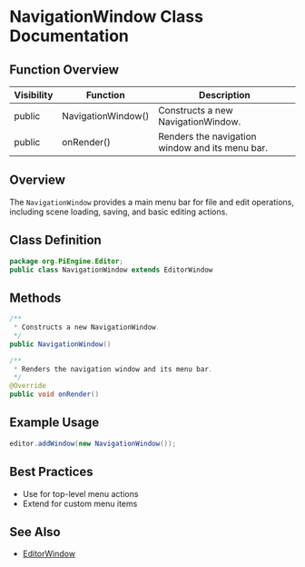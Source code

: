 # NavigationWindow Class Documentation

## Function Overview
| Visibility | Function | Description |
|------------|----------|-------------|
| public     | NavigationWindow() | Constructs a new NavigationWindow. |
| public     | onRender() | Renders the navigation window and its menu bar. |

## Overview
The `NavigationWindow` provides a main menu bar for file and edit operations, including scene loading, saving, and basic editing actions.

## Class Definition
```java
package org.PiEngine.Editor;
public class NavigationWindow extends EditorWindow
```

## Methods
```java
/**
 * Constructs a new NavigationWindow.
 */
public NavigationWindow()

/**
 * Renders the navigation window and its menu bar.
 */
@Override
public void onRender()
```

## Example Usage
```java
editor.addWindow(new NavigationWindow());
```

## Best Practices
- Use for top-level menu actions
- Extend for custom menu items

## See Also
- [EditorWindow](EditorWindow.md)
